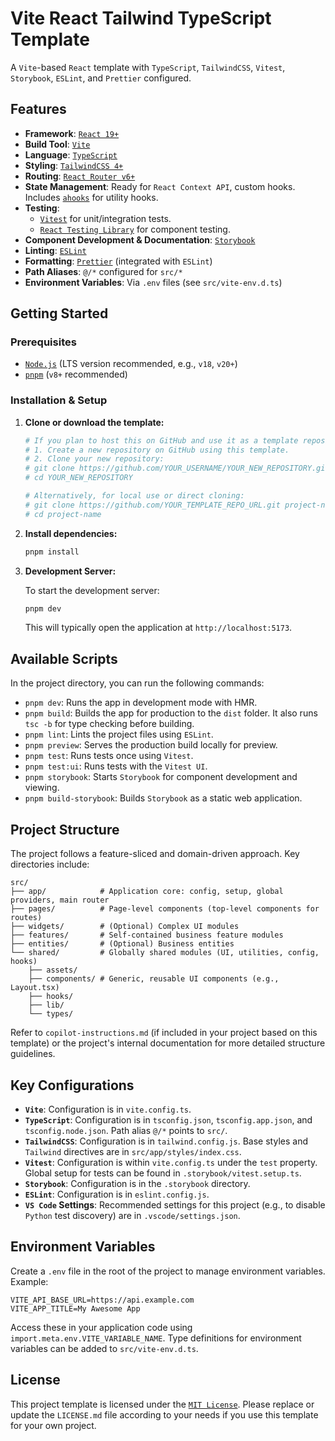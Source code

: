 # Vite React Tailwind TypeScript Template

A `Vite`-based `React` template with `TypeScript`, `TailwindCSS`, `Vitest`, `Storybook`, `ESLint`, and `Prettier` configured.

## Features

* **Framework**: [`React 19+`](https://react.dev/)
* **Build Tool**: [`Vite`](https://vitejs.dev/)
* **Language**: [`TypeScript`](https://www.typescriptlang.org/)
* **Styling**: [`TailwindCSS 4+`](https://tailwindcss.com/)
* **Routing**: [`React Router v6+`](https://reactrouter.com/)
* **State Management**: Ready for `React Context API`, custom hooks. Includes [`ahooks`](https://ahooks.js.org/) for utility hooks.
* **Testing**:
  * [`Vitest`](https://vitest.dev/) for unit/integration tests.
  * [`React Testing Library`](https://testing-library.com/docs/react-testing-library/intro/) for component testing.
* **Component Development & Documentation**: [`Storybook`](https://storybook.js.org/)
* **Linting**: [`ESLint`](https://eslint.org/)
* **Formatting**: [`Prettier`](https://prettier.io/) (integrated with `ESLint`)
* **Path Aliases**: `@/*` configured for `src/*`
* **Environment Variables**: Via `.env` files (see `src/vite-env.d.ts`)

## Getting Started

### Prerequisites

* [`Node.js`](https://nodejs.org/) (LTS version recommended, e.g., `v18`, `v20+`)
* [`pnpm`](https://pnpm.io/) (`v8+` recommended)

### Installation & Setup

1. **Clone or download the template:**

   ```bash
   # If you plan to host this on GitHub and use it as a template repository:
   # 1. Create a new repository on GitHub using this template.
   # 2. Clone your new repository:
   # git clone https://github.com/YOUR_USERNAME/YOUR_NEW_REPOSITORY.git
   # cd YOUR_NEW_REPOSITORY

   # Alternatively, for local use or direct cloning:
   # git clone https://github.com/YOUR_TEMPLATE_REPO_URL.git project-name
   # cd project-name
   ```

2. **Install dependencies:**

   ```bash
   pnpm install
   ```

3. **Development Server:**

   To start the development server:

   ```bash
   pnpm dev
   ```

   This will typically open the application at `http://localhost:5173`.

## Available Scripts

In the project directory, you can run the following commands:

* `pnpm dev`: Runs the app in development mode with HMR.
* `pnpm build`: Builds the app for production to the `dist` folder. It also runs `tsc -b` for type checking before building.
* `pnpm lint`: Lints the project files using `ESLint`.
* `pnpm preview`: Serves the production build locally for preview.
* `pnpm test`: Runs tests once using `Vitest`.
* `pnpm test:ui`: Runs tests with the `Vitest UI`.
* `pnpm storybook`: Starts `Storybook` for component development and viewing.
* `pnpm build-storybook`: Builds `Storybook` as a static web application.

## Project Structure

The project follows a feature-sliced and domain-driven approach. Key directories include:

```text
src/
├── app/            # Application core: config, setup, global providers, main router
├── pages/          # Page-level components (top-level components for routes)
├── widgets/        # (Optional) Complex UI modules
├── features/       # Self-contained business feature modules
├── entities/       # (Optional) Business entities
└── shared/         # Globally shared modules (UI, utilities, config, hooks)
    ├── assets/
    ├── components/ # Generic, reusable UI components (e.g., Layout.tsx)
    ├── hooks/
    ├── lib/
    └── types/
```

Refer to `copilot-instructions.md` (if included in your project based on this template) or the project's internal documentation for more detailed structure guidelines.

## Key Configurations

* **`Vite`**: Configuration is in `vite.config.ts`.
* **`TypeScript`**: Configuration is in `tsconfig.json`, `tsconfig.app.json`, and `tsconfig.node.json`. Path alias `@/*` points to `src/`.
* **`TailwindCSS`**: Configuration is in `tailwind.config.js`. Base styles and `Tailwind` directives are in `src/app/styles/index.css`.
* **`Vitest`**: Configuration is within `vite.config.ts` under the `test` property. Global setup for tests can be found in `.storybook/vitest.setup.ts`.
* **`Storybook`**: Configuration is in the `.storybook` directory.
* **`ESLint`**: Configuration is in `eslint.config.js`.
* **`VS Code` Settings**: Recommended settings for this project (e.g., to disable `Python` test discovery) are in `.vscode/settings.json`.

## Environment Variables

Create a `.env` file in the root of the project to manage environment variables. Example:

```env
VITE_API_BASE_URL=https://api.example.com
VITE_APP_TITLE=My Awesome App
```

Access these in your application code using `import.meta.env.VITE_VARIABLE_NAME`.
Type definitions for environment variables can be added to `src/vite-env.d.ts`.

## License

This project template is licensed under the [`MIT License`](LICENSE.md). Please replace or update the `LICENSE.md` file according to your needs if you use this template for your own project.
